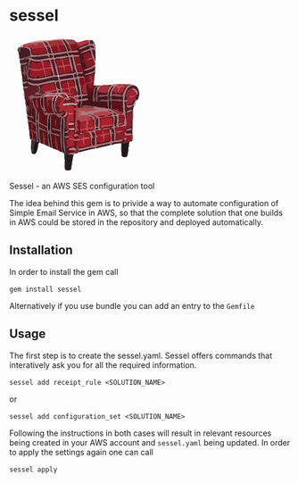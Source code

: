 # sessel

![Image of Yaktocat](sessel.png)

Sessel - an AWS SES configuration tool

The idea behind this gem is to privide a way to automate configuration of Simple Email Service in AWS, so that the complete solution that one builds in AWS could be stored in the repository and deployed automatically.

## Installation

In order to install the gem call

    gem install sessel
    
Alternatively if you use bundle you can add an entry to the `Gemfile`
    
## Usage

The first step is to create the sessel.yaml. Sessel offers commands that interatively ask you for all the required information.

    sessel add receipt_rule <SOLUTION_NAME>
    
or 
    
    sessel add configuration_set <SOLUTION_NAME>
    
       
Following the instructions in both cases will result in relevant resources being created in your AWS account and `sessel.yaml` being updated.
In order to apply the settings again one can call 

    sessel apply
    
       
    
